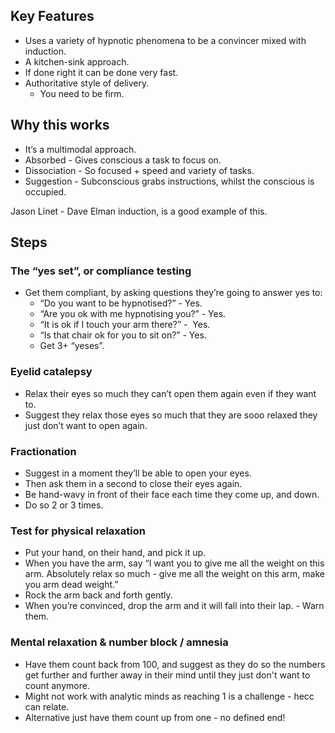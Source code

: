 ## Key Features

- Uses a variety of hypnotic phenomena to be a convincer mixed with induction.
- A kitchen-sink approach.
- If done right it can be done very fast.
- Authoritative style of delivery.
	- You need to be firm.


## Why this works

- It’s a multimodal approach.   
- Absorbed - Gives conscious a task to focus on.
- Dissociation - So focused + speed and variety of tasks.
- Suggestion - Subconscious grabs instructions, whilst the conscious is occupied.

Jason Linet - Dave Elman induction, is a good example of this.

  
## Steps

### The “yes set”, or compliance testing

- Get them compliant, by asking questions they’re going to answer yes to:
	- “Do you want to be hypnotised?” - Yes.
	- “Are you ok with me hypnotising you?” - Yes.
	- “It is ok if I touch your arm there?” -  Yes.
	- “Is that chair ok for you to sit on?” - Yes.
	- Get 3+ “yeses”.


### Eyelid catalepsy

- Relax their eyes so much they can’t open them again even if they want to.  
- Suggest they relax those eyes so much that they are sooo relaxed they just don’t want to open again.  


### Fractionation

- Suggest in a moment they’ll be able to open your eyes.  
- Then ask them in a second to close their eyes again.  
- Be hand-wavy in front of their face each time they come up, and down.
- Do so 2 or 3 times.


### Test for physical relaxation

- Put your hand, on their hand, and pick it up.  
- When you have the arm, say “I want you to give me all the weight on this arm. Absolutely relax so much - give me all the weight on this arm, make you arm dead weight.”  
- Rock the arm back and forth gently.
- When you’re convinced, drop the arm and it will fall into their lap. - Warn them.


### Mental relaxation & number block / amnesia
  
- Have them count back from 100, and suggest as they do so the numbers get further and further away in their mind until they just don't want to count anymore.   
- Might not work with analytic minds as reaching 1 is a challenge - hecc can relate.  
- Alternative just have them count up from one - no defined end!